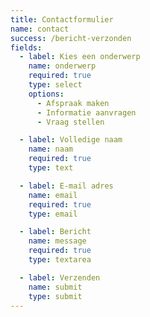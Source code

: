 ```yaml
---
title: Contactformulier
name: contact
success: /bericht-verzonden
fields:
  - label: Kies een onderwerp
    name: onderwerp
    required: true
    type: select
    options:
      - Afspraak maken
      - Informatie aanvragen
      - Vraag stellen

  - label: Volledige naam
    name: naam
    required: true
    type: text

  - label: E-mail adres
    name: email
    required: true
    type: email

  - label: Bericht
    name: message
    required: true
    type: textarea

  - label: Verzenden
    name: submit
    type: submit
---
```

